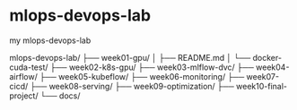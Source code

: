 # mlops-devops-lab
my mlops-devops-lab

mlops-devops-lab/
├── week01-gpu/
│   ├── README.md
│   └── docker-cuda-test/
├── week02-k8s-gpu/
├── week03-mlflow-dvc/
├── week04-airflow/
├── week05-kubeflow/
├── week06-monitoring/
├── week07-cicd/
├── week08-serving/
├── week09-optimization/
├── week10-final-project/
└── docs/




